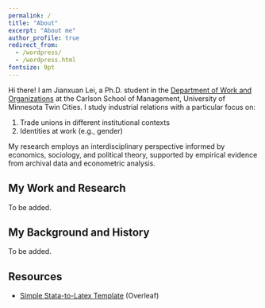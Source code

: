 ```yaml
---
permalink: /
title: "About"
excerpt: "About me"
author_profile: true
redirect_from: 
  - /wordpress/
  - /wordpress.html
fontsize: 9pt
---
```


Hi there! I am Jianxuan Lei, a Ph.D. student in the [Department of Work and Organizations](https://carlsonschool.umn.edu/departments/work-organizations-department) at the Carlson School of Management, University of Minnesota Twin Cities. I study industrial relations with a particular focus on:

1. Trade unions in different institutional contexts
2. Identities at work (e.g., gender)
      
My research employs an interdisciplinary perspective informed by economics, sociology, and political theory, supported by empirical evidence from archival data and econometric analysis.

## My Work and Research
To be added.

## My Background and History
To be added.

## Resources
* [Simple Stata-to-Latex Template](https://www.overleaf.com/read/kfxrxfbqsytm) (Overleaf)
